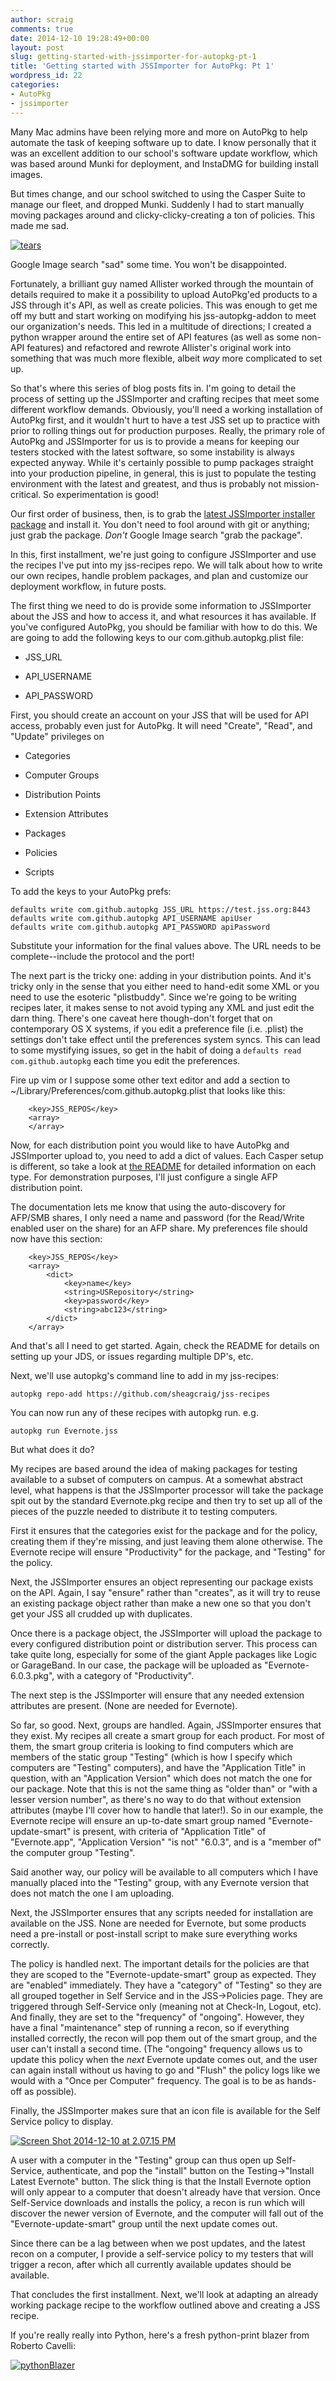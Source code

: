 ```yaml
---
author: scraig
comments: true
date: 2014-12-10 19:28:49+00:00
layout: post
slug: getting-started-with-jssimporter-for-autopkg-pt-1
title: 'Getting started with JSSImporter for AutoPkg: Pt 1'
wordpress_id: 22
categories:
- AutoPkg
- jssimporter
---
```


Many Mac admins have been relying more and more on AutoPkg to help automate the task of keeping software up to date. I know personally that it was an excellent addition to our school's software update workflow, which was based around Munki for deployment, and InstaDMG for building install images.

But times change, and our school switched to using the Casper Suite to manage our fleet, and dropped Munki. Suddenly I had to start manually moving packages around and clicky-clicky-creating a ton of policies. This made me sad.

[![tears](http://labs.da.org/wordpress/sheagcraig/files/2014/12/tears-300x220.jpg)](http://labs.da.org/wordpress/sheagcraig/files/2014/12/tears.jpg)

Google Image search "sad" some time. You won't be disappointed.

Fortunately, a brilliant guy named Allister worked through the mountain of details required to make it a possibility to upload AutoPkg'ed products to a JSS through it's API, as well as create policies. This was enough to get me off my butt and start working on modifying his jss-autopkg-addon to meet our organization's needs. This led in a multitude of directions; I created a python wrapper around the entire set of API features (as well as some non-API features) and refactored and rewrote Allister's original work into something that was much more flexible, albeit _way_ more complicated to set up.

So that's where this series of blog posts fits in. I'm going to detail the process of setting up the JSSImporter and crafting recipes that meet some different workflow demands. Obviously, you'll need a working installation of AutoPkg first, and it wouldn't hurt to have a test JSS set up to practice with prior to rolling things out for production purposes. Really, the primary role of AutoPkg and JSSImporter for us is to provide a means for keeping our testers stocked with the latest software, so some instability is always expected anyway. While it's certainly possible to pump packages straight into your production pipeline, in general, this is just to populate the testing environment with the latest and greatest, and thus is probably not mission-critical. So experimentation is good!

Our first order of business, then, is to grab the [latest JSSImporter installer package](https://github.com/sheagcraig/JSSImporter/releases) and install it. You don't need to fool around with git or anything; just grab the package. _Don't_ Google Image search "grab the package".

In this, first installment, we're just going to configure JSSImporter and use the recipes I've put into my jss-recipes repo. We will talk about how to write our own recipes, handle problem packages, and plan and customize our deployment workflow, in future posts.

The first thing we need to do is provide some information to JSSImporter about the JSS and how to access it, and what resources it has available. If you've configured AutoPkg, you should be familiar with how to do this. We are going to add the following keys to our com.github.autopkg.plist file:



	
  * JSS_URL

	
  * API_USERNAME

	
  * API_PASSWORD


First, you should create an account on your JSS that will be used for API access, probably even just for AutoPkg. It will need "Create", "Read", and "Update" privileges on

	
  * Categories

	
  * Computer Groups

	
  * Distribution Points

	
  * Extension Attributes

	
  * Packages

	
  * Policies

	
  * Scripts


To add the keys to your AutoPkg prefs:

    
    defaults write com.github.autopkg JSS_URL https://test.jss.org:8443
    defaults write com.github.autopkg API_USERNAME apiUser
    defaults write com.github.autopkg API_PASSWORD apiPassword
    


Substitute your information for the final values above. The URL needs to be complete--include the protocol and the port!

The next part is the tricky one: adding in your distribution points. And it's tricky only in the sense that you either need to hand-edit some XML or you need to use the esoteric "plistbuddy". Since we're going to be writing recipes later, it makes sense to not avoid typing any XML and just edit the darn thing. There's one caveat here though-don't forget that on contemporary OS X systems, if you edit a preference file (i.e. .plist) the settings don't take effect until the preferences system syncs. This can lead to some mystifying issues, so get in the habit of doing a `defaults read com.github.autopkg` each time you edit the preferences.

Fire up vim or I suppose some other text editor and add a section to ~/Library/Preferences/com.github.autopkg.plist that looks like this:

    
    
    	<key>JSS_REPOS</key>
    	<array>
    	</array>
    


Now, for each distribution point you would like to have AutoPkg and JSSImporter upload to, you need to add a dict of values. Each Casper setup is different, so take a look at [the README](https://github.com/sheagcraig/JSSImporter/blob/master/README.md#adding-distribution-points) for detailed information on each type. For demonstration purposes, I'll just configure a single AFP distribution point.

The documentation lets me know that using the auto-discovery for AFP/SMB shares, I only need a name and password (for the Read/Write enabled user on the share) for an AFP share. My preferences file should now have this section:

    
    
        <key>JSS_REPOS</key>
        <array>
            <dict>
                <key>name</key>
                <string>USRepository</string>
                <key>password</key>
                <string>abc123</string>
            </dict>
        </array>
    



And that's all I need to get started. Again, check the README for details on setting up your JDS, or issues regarding multiple DP's, etc.

Next, we'll use autopkg's command line to add in my jss-recipes:

    
    
    autopkg repo-add https://github.com/sheagcraig/jss-recipes
    



You can now run any of these recipes with autopkg run. e.g.

    
    
    autopkg run Evernote.jss
    



But what does it do?

My recipes are based around the idea of making packages for testing available to a subset of computers on campus. At a somewhat abstract level, what happens is that the JSSImporter processor will take the package spit out by the standard Evernote.pkg recipe and then try to set up all of the pieces of the puzzle needed to distribute it to testing computers.

First it ensures that the categories exist for the package and for the policy, creating them if they're missing, and just leaving them alone otherwise. The Evernote recipe will ensure "Productivity" for the package, and "Testing" for the policy.

Next, the JSSImporter ensures an object representing our package exists on the API. Again, I say "ensure" rather than "creates", as it will try to reuse an existing package object rather than make a new one so that you don't get your JSS all crudded up with duplicates.

Once there is a package object, the JSSImporter will upload the package to every configured distribution point or distribution server. This process can take quite long, especially for some of the giant Apple packages like Logic or GarageBand. In our case, the package will be uploaded as "Evernote-6.0.3.pkg", with a category of "Productivity".

The next step is the JSSImporter will ensure that any needed extension attributes are present. (None are needed for Evernote).

So far, so good. Next, groups are handled. Again, JSSImporter ensures that they exist. My recipes all create a smart group for each product. For most of them, the smart group criteria is looking to find computers which are members of the static group "Testing" (which is how I specify which computers are "Testing" computers), and have the "Application Title" in question, with an "Application Version" which does not match the one for our package. Note that this is not the same thing as "older than" or "with a lesser version number", as there's no way to do that without extension attributes (maybe I'll cover how to handle that later!). So in our example, the Evernote recipe will ensure an up-to-date smart group named "Evernote-update-smart" is present, with criteria of "Application Title" of "Evernote.app", "Application Version" "is not" "6.0.3", and is a "member of" the computer group "Testing".

Said another way, our policy will be available to all computers which I have manually placed into the "Testing" group, with any Evernote version that does not match the one I am uploading.

Next, the JSSImporter ensures that any scripts needed for installation are available on the JSS. None are needed for Evernote, but some products need a pre-install or post-install script to make sure everything works correctly.

The policy is handled next. The important details for the policies are that they are scoped to the "Evernote-update-smart" group as expected. They are "enabled" immediately. They have a "category" of "Testing" so they are all grouped together in Self Service and in the JSS->Policies page. They are triggered through Self-Service only (meaning not at Check-In, Logout, etc). And finally, they are set to the "frequency" of "ongoing". However, they have a final "maintenance" step of running a recon, so if everything installed correctly, the recon will pop them out of the smart group, and the user can't install a second time. (The "ongoing" frequency allows us to update this policy when the _next_ Evernote update comes out, and the user can again install without us having to go and "Flush" the policy logs like we would with a "Once per Computer" frequency. The goal is to be as hands-off as possible).

Finally, the JSSImporter makes sure that an icon file is available for the Self Service policy to display.

[![Screen Shot 2014-12-10 at 2.07.15 PM](http://labs.da.org/wordpress/sheagcraig/files/2014/12/Screen-Shot-2014-12-10-at-2.07.15-PM.png)](http://labs.da.org/wordpress/sheagcraig/files/2014/12/Screen-Shot-2014-12-10-at-2.07.15-PM.png)

A user with a computer in the "Testing" group can thus open up Self-Service, authenticate, and pop the "install" button on the Testing->"Install Latest Evernote" button. The slick thing is that the Install Evernote option will only appear to a computer that doesn't already have that version. Once Self-Service downloads and installs the policy, a recon is run which will discover the newer version of Evernote, and the computer will fall out of the "Evernote-update-smart" group until the next update comes out.

Since there can be a lag between when we post updates, and the latest recon on a computer, I provide a self-service policy to my testers that will trigger a recon, after which all currently available updates should be available.

That concludes the first installment. Next, we'll look at adapting an already working package recipe to the workflow outlined above and creating a JSS recipe.

If you're really really into Python, here's a fresh python-print blazer from Roberto Cavelli:

[![pythonBlazer](http://labs.da.org/wordpress/sheagcraig/files/2014/12/pythonBlazer.jpg)](http://labs.da.org/wordpress/sheagcraig/files/2014/12/pythonBlazer.jpg)
